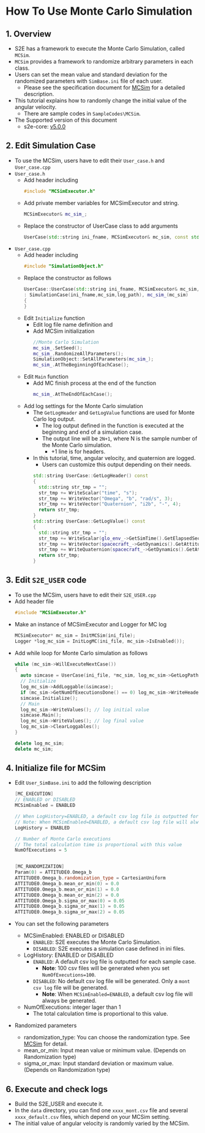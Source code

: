 # How To Use Monte Carlo Simulation

## 1.  Overview

- S2E has a framework to execute the Monte Carlo Simulation, called `MCSim`.
- `MCSim` provides a framework to randomize arbitrary parameters in each class. 
- Users can set the mean value and standard deviation for the randomized parameters with `SimBase.ini` file of each user.
  - Please see the specification document for [MCSim](../Specifications/Simulation/Spec_MonteCarloSimulation.md) for a detailed description.
- This tutorial explains how to randomly change the initial value of the angular velocity.
  - There are sample codes in `SampleCodes\MCSim`.
- The Supported version of this document
  - s2e-core: [v5.0.0](https://github.com/ut-issl/s2e-core/releases/tag/v5.0.0)

## 2. Edit Simulation Case
- To use the MCSim, users have to edit their `User_case.h` and `User_case.cpp`
- `User_case.h`
  - Add header including
    ```c++
    #include "MCSimExecutor.h"
    ```
  - Add private member variables for MCSimExecutor and string.
    ```c++
    MCSimExecutor& mc_sim_;
    ```
  - Replace the constructor of UserCase class to add arguments
    ```c++
    UserCase(std::string ini_fname, MCSimExecutor& mc_sim, const std::string log_path);
    ```
- `User_case.cpp`
  - Add header including
    ```c++
    #include "SimulationObject.h"
    ```
  - Replace the constructor as follows
    ```c++
    UserCase::UserCase(std::string ini_fname, MCSimExecutor& mc_sim, const std::string log_path)
    : SimulationCase(ini_fname,mc_sim,log_path), mc_sim_(mc_sim)
    {
    }
    ```
  - Edit `Initialize` function
    - Edit log file name definition and       
    - Add MCSim initialization
      ```c++
      //Monte Carlo Simulation
      mc_sim_.SetSeed();
      mc_sim_.RandomizeAllParameters();
      SimulationObject::SetAllParameters(mc_sim_);
      mc_sim_.AtTheBeginningOfEachCase();
      ```  
  - Edit `Main` function
    - Add MC finish process at the end of the function
      ```c++
      mc_sim_.AtTheEndOfEachCase();
      ```
  - Add log settings for the Monte Carlo simulation  
    - The `GetLogHeader` and `GetLogValue` functions are used for Monte Carlo log output.   
      - The log output defined in the function is executed at the beginning and end of a simulation case.  
      - The output line will be `2N+1`, where N is the sample number of the Monte Carlo simulation.
        - +1 line is for headers.
    - In this tutorial, time, angular velocity, and quaternion are logged.
      - Users can customize this output depending on their needs.
      ```c++
      std::string UserCase::GetLogHeader() const
      {
        std::string str_tmp = "";
        str_tmp += WriteScalar("time", "s");
        str_tmp += WriteVector("Omega", "b", "rad/s", 3);
        str_tmp += WriteVector("Quaternion", "i2b", "-", 4);
        return str_tmp;
      }
      std::string UserCase::GetLogValue() const
      {
        std::string str_tmp = "";
        str_tmp += WriteScalar(glo_env_->GetSimTime().GetElapsedSec());
        str_tmp += WriteVector(spacecraft_->GetDynamics().GetAttitude().GetOmega_b(), 3);
        str_tmp += WriteQuaternion(spacecraft_->GetDynamics().GetAttitude().GetQuaternion_i2b());
        return str_tmp;
      }
      ```

## 3. Edit `S2E_USER` code
- To use the MCSim, users have to edit their `S2E_USER.cpp`
- Add header file
  ```c++
  #include "MCSimExecutor.h"
  ```
- Make an instance of MCSimExecutor and Logger for MC log
  ```c++
  MCSimExecutor* mc_sim = InitMCSim(ini_file);
  Logger *log_mc_sim = InitLogMC(ini_file, mc_sim->IsEnabled());
  ```
- Add while loop for Monte Carlo simulation as follows
  ```c++
  while (mc_sim->WillExecuteNextCase())
  {
    auto simcase = UserCase(ini_file, *mc_sim, log_mc_sim->GetLogPath());
    // Initialize
    log_mc_sim->AddLoggable(&simcase);
    if (mc_sim->GetNumOfExecutionsDone() == 0) log_mc_sim->WriteHeaders();
    simcase.Initialize();
    // Main
    log_mc_sim->WriteValues(); // log initial value
    simcase.Main();
    log_mc_sim->WriteValues(); // log final value
    log_mc_sim->ClearLoggables();
  }

  delete log_mc_sim;
  delete mc_sim;

  ```

## 4. Initialize file for MCSim

- Edit `User_SimBase.ini` to add the following description
  ```c++
  [MC_EXECUTION]
  // ENABLED or DISABLED
  MCSimEnabled = ENABLED
  
  // When LogHistory=ENABLED, a default csv log file is outputted for each sample case.
  // Note: When MCSimEnabled=ENABLED, a default csv log file will always be generated.
  LogHistory = ENABLED
  
  // Number of Monte Carlo executions
  // The total calculation time is proportional with this value
  NumOfExecutions = 5


  [MC_RANDOMIZATION]
  Param(0) = ATTITUDE0.Omega_b
  ATTITUDE0.Omega_b.randomization_type = CartesianUniform
  ATTITUDE0.Omega_b.mean_or_min(0) = 0.0
  ATTITUDE0.Omega_b.mean_or_min(1) = 0.0
  ATTITUDE0.Omega_b.mean_or_min(2) = 0.0
  ATTITUDE0.Omega_b.sigma_or_max(0) = 0.05
  ATTITUDE0.Omega_b.sigma_or_max(1) = 0.05
  ATTITUDE0.Omega_b.sigma_or_max(2) = 0.05
  ```
- You can set the following parameters
  - MCSimEnabled: ENABLED or DISABLED
    - `ENABLED`: S2E executes the Monte Carlo Simulation.
    - `DISABLED`: S2E executes a simulation case defined in ini files.  
  - LogHistory: ENABLED or DISABLED
    - `ENABLED`: A default csv log file is outputted for each sample case.
      - **Note**: 100 csv files will be generated when you set `NumOfExecutions=100`.
    - `DISABLED`:  No default csv log file will be generated. Only a `mont csv log` file will be generated.
      - **Note**: When `MCSimEnabled=ENABLED`, a default csv log file will always be generated.
  - NumOfExecutions: integer lager than 1
    - The total calculation time is proportional to this value.
  
- Randomized parameters
  - randomization_type: You can choose the randomization type. See [MCSim](../Specifications/Simulation/Spec_MonteCarloSimulation.md) for detail.
  - mean_or_min: Input mean value or minimum value. (Depends on Randomization type)
  - sigma_or_max: Input standard deviation or maximum value. (Depends on Randomization type)

## 6. Execute and check logs

- Build the S2E_USER and execute it.
- In the `data` directory, you can find one `xxxx_mont.csv` file and several `xxxx_default.csv` files, which depend on your MCSim setting.
- The initial value of angular velocity is randomly varied by the MCSim.

